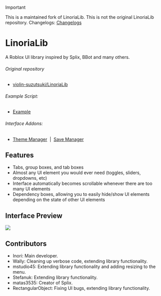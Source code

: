 > [!IMPORTANT]  
> This is a maintained fork of LinoriaLib. This is not the original LinoriaLib repository.
> Changelogs: [Changelogs](CHANGELOGS.MD)

# LinoriaLib
A Roblox UI library inspired by Splix, BBot and many others.

###### Original repository
* [violin-suzutsuki/LinoriaLib](https://github.com/violin-suzutsuki/LinoriaLib)

###### Example Script: 
* [Example](Example.lua)

###### Interface Addons:
* [Theme Manager](addons/ThemeManager.lua)&nbsp;&nbsp;|&nbsp;&nbsp;[Save Manager](addons/SaveManager.lua) 

## Features
- Tabs, group boxes, and tab boxes
- Almost any UI element you would ever need (toggles, sliders, dropdowns, etc)
- Interface automatically becomes scrollable whenever there are too many UI elements
- Dependency boxes, allowing you to easily hide/show UI elements depending on the state of other UI elements

## Interface Preview
<img src="https://i.imgur.com/qs0Hqc6.png" />

## Contributors
- Inori: Main developer.
- Wally: Cleaning up verbose code, extending library functionality.
- mstudio45: Extending library functionality and adding resizing to the menu.
- Stefanuk: Extending library functionality.
- matas3535: Creator of Splix.
- RectangularObject: Fixing UI bugs, extending library functionality.
